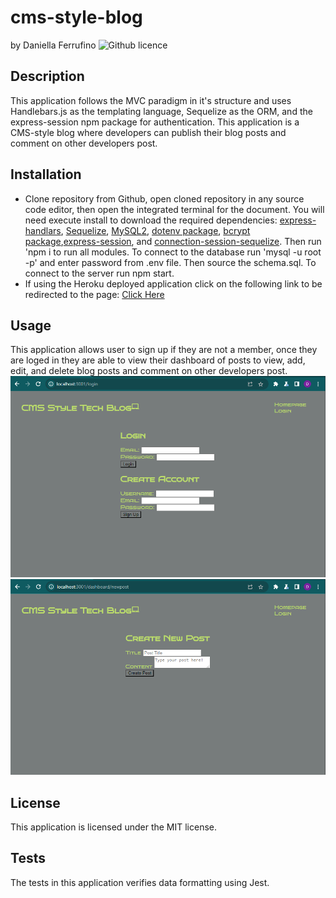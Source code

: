 # cms-style-blog
by Daniella Ferrufino ![Github licence](http://img.shields.io/badge/license-MIT-yellowgreen.svg)

## Description
This application follows the MVC paradigm in it's structure and uses Handlebars.js as the templating language, Sequelize as the ORM, and the express-session npm package for authentication. This application is a CMS-style blog where developers can publish their blog posts and comment on other developers post.

## Installation
* Clone repository from Github, open cloned repository in any source code editor, then open the integrated terminal for the document. You will need execute install to download the required dependencies: [express-handlars](https://www.npmjs.com/package/express-handlebars), [Sequelize](https://www.npmjs.com/package/sequelize), [MySQL2](https://www.npmjs.com/package/mysql2), [dotenv package](https://www.npmjs.com/package/dotenv), [bcrypt package](https://www.npmjs.com/package/bcrypt),[express-session](https://www.npmjs.com/package/express-session), and [connection-session-sequelize](https://www.npmjs.com/package/connect-session-sequelize). Then run 'npm i to run all modules. To connect to the database run 'mysql -u root -p' and enter password from .env file. Then source the schema.sql. To connect to the server run npm start.
* If using the Heroku deployed application click on the following link to be redirected to the page: [Click Here]()

## Usage
This application allows user to sign up if they are not a member, once they are loged in they are able to view their dashboard of posts to view, add, edit, and delete blog posts and comment on other developers post.
<img src="/public/images/loginpage.PNG">
<img src="/public/images/createpostpg.PNG">

## License
This application is licensed under the MIT license.

## Tests
The tests in this application verifies data formatting using Jest.
